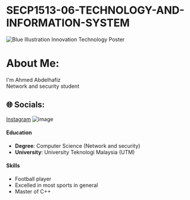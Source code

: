 # SECP1513-06-TECHNOLOGY-AND-INFORMATION-SYSTEM
![Blue Illustration Innovation Technology Poster](https://github.com/user-attachments/assets/8790584a-952e-4a5c-9151-ba6791256b5b)


#  About Me:
I'm Ahmed Abdelhafiz <br>Network and security student <br>


## 🌐 Socials:
[Instagram](https://www.instagram.com/jpsq0/)
![image](https://github.com/user-attachments/assets/397d8959-7a3b-4b4d-b750-8a17ebb28e22)



#### Education
- **Degree**: Computer Science (Network and security)
- **University**: University Teknologi Malaysia (UTM) 




#### Skills 
- Football player
- Excelled in most sports in general
- Master of C++










